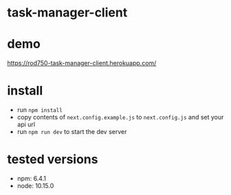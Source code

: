 # task-manager-client

# demo

https://rod750-task-manager-client.herokuapp.com/

# install

- run `npm install`
- copy contents of `next.config.example.js` to `next.config.js` and set your api url
- run `npm run dev` to start the dev server

# tested versions

- npm: 6.4.1
- node: 10.15.0
